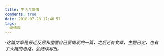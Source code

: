 ```yaml
---
title: 生活与爱情
comments: true
date: 2018-07-28 17:40:57
tags:
- 爱情观
---  
```

·*这篇文章是最近反思和整理自己爱情观的一篇，之后还有文章，主题已定，也有了大概的思路，会陆续写出。*